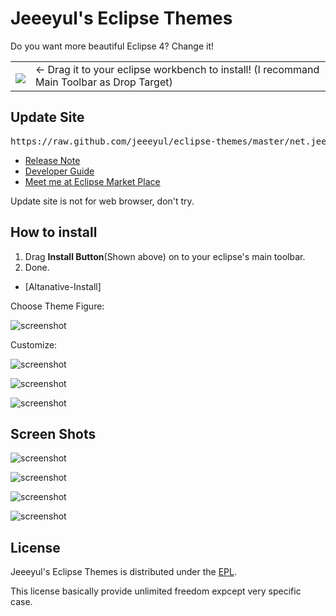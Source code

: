 # Jeeeyul's Eclipse Themes

Do you want more beautiful Eclipse 4?
Change it!

<table style="border: none;">
  <tbody>
    <tr style="border:none;">
      <td style="vertical-align: middle; padding-top: 10px; border: none;">
        <a href="http://marketplace.eclipse.org/marketplace-client-intro?mpc_install=339851" title="Drag and drop into a running Eclipse Indigo workspace to install Eclipse 4 Chrome Theme">
          <img src="http://marketplace.eclipse.org/misc/installbutton.png">
        </a>
      </td>
      <td style="vertical-align: middle; text-align: left; border: none;">
        ← Drag it to your eclipse workbench to install! (I recommand Main Toolbar as Drop Target)
      </td>
    </tr>
  </tbody>
</table>

## Update Site
<pre>https://raw.github.com/jeeeyul/eclipse-themes/master/net.jeeeyul.eclipse.themes.updatesite</pre>
* [Release Note](https://github.com/jeeeyul/eclipse-themes/wiki/Release-Note)
* [Developer Guide](https://github.com/jeeeyul/eclipse-themes/wiki/Developer-Guide)
* [Meet me at Eclipse Market Place](http://marketplace.eclipse.org/content/eclipse-4-chrome-theme)

Update site is not for web browser, don't try.
## How to install
1. Drag <b>Install Button</b>(Shown above) on to your eclipse's main toolbar.
2. Done.

* [Altanative-Install]

Choose Theme Figure:

![screenshot](https://raw.github.com/jeeeyul/eclipse-themes/master/net.jeeeyul.eclipse.themes.resource/choose-theme.png)

Customize:

![screenshot](https://raw.github.com/jeeeyul/eclipse-themes/master/net.jeeeyul.eclipse.themes.resource/customize-1.png)

![screenshot](https://raw.github.com/jeeeyul/eclipse-themes/master/net.jeeeyul.eclipse.themes.resource/customize-2.png)

![screenshot](https://raw.github.com/jeeeyul/eclipse-themes/master/net.jeeeyul.eclipse.themes.resource/customize-3.png)

## Screen Shots
![screenshot](https://raw.github.com/jeeeyul/eclipse-themes/master/net.jeeeyul.eclipse.themes.resource/screen-shot-3.png)

![screenshot](https://github.com/jeeeyul/eclipse-themes/raw/master/net.jeeeyul.eclipse.themes.build/web-resource/chrome-theme-1.png)

![screenshot](https://github.com/jeeeyul/eclipse-themes/raw/master/net.jeeeyul.eclipse.themes.build/web-resource/chrome-theme-2.png)

![screenshot](https://raw.github.com/jeeeyul/eclipse-themes/master/net.jeeeyul.eclipse.themes.resource/screen-shot-2.png)

## License
Jeeeyul's Eclipse Themes is distributed under the [EPL](http://www.eclipse.org/legal/epl-v10.html).

This license basically provide unlimited freedom expcept very specific case.

